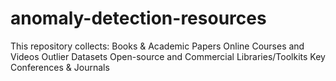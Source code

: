 # anomaly-detection-resources
This repository collects:  Books &amp; Academic Papers Online Courses and Videos Outlier Datasets Open-source and Commercial Libraries/Toolkits Key Conferences &amp; Journals
